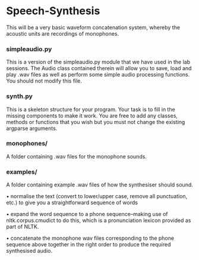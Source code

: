 # Speech-Synthesis

This will be a very basic waveform concatenation system, whereby the acoustic units are recordings of monophones. 

### simpleaudio.py

This is a version of the simpleaudio.py module that we have used in the lab sessions. The Audio class contained therein will allow you to save, load and play .wav files as well as perform some simple audio processing functions. You should not modify this file.

### synth.py

This is a skeleton structure for your program. Your task is to fill in the missing components to make it work. You are free to add any classes, methods or functions that you wish but you must not change the existing argparse arguments.

### monophones/

A folder containing .wav files for the monophone sounds. 

### examples/

A folder containing example .wav files of how the synthesiser should sound. 


• normalise the text (convert to lower/upper case, remove all punctuation, etc.) to give you a straightforward sequence of words

• expand the word sequence to a phone sequence–making use of nltk.corpus.cmudict to do this, which is a pronunciation lexicon provided as part of NLTK. 

• concatenate the monophone wav files corresponding to the phone sequence above together in the right order to produce the required synthesised audio.


